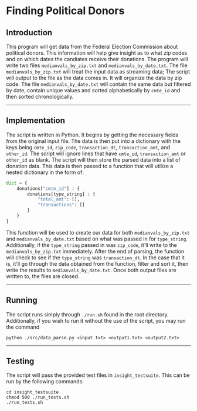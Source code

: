 # Finding Political Donors

## Introduction

This program will get data from the Federal Election Commission about political
donors. This information will help give insight as to what zip codes and on 
which dates the candiates receive their donations. The program will write two 
files `medianvals_by_zip.txt` and `medianvals_by_date.txt`. The file 
`medianvals_by_zip.txt` will treat the input data as streaming data; The script
will output to the file as the data comes in. It will organize the data by zip 
code. The file `medianvals_by_date.txt` will contain the same data but filtered
by date, contain unique values and sorted alphabetically by `cmte_id` and then 
sorted chronologically. 
***
## Implementation

The script is written in Python. It begins by getting the necessary fields from
the original input file. The data is then put into a dictionary with the keys
being `cmte_id`, `zip_code`, `transaction_dt`, `transaction_amt`, and `other_id`. 
The script will ignore lines that have `cmte_id`, `transaction_amt` or 
`other_id` as blank. The script will then store the parsed data into a list of 
donation data. This data is then passed to a function that will utilize a 
nested dictionary in the form of: 

```python
dict = {
    donations["cmte_id"] : { 
		donations[type_string] : {
			"total_amt": [],
			"transactions": [] 
		}
    }
}
```
This function will be used to create our data for both `medianvals_by_zip.txt` 
and `medianvals_by_date.txt` based on what was passed in for `type_string`.
Additionally, if the `type_string` passed in was `zip_code`, it'll write to the
`medianvals_by_zip.txt` immediately. After the end of parsing, the function 
will check to see if the `type_string` was `transaction_dt`. In the case that 
it is, it'll go through the data obtained from the function, filter and sort 
it, then write the results to `medianvals_by_date.txt`. Once both output files
are written to, the files are closed.
***
## Running

The script runs simply through `./run.sh` found in the root directory.
Additionally, if you wish to run it without the use of the script, you may run
the command 
    
	python ./src/data_parse.py <input.txt> <output1.txt> <output2.txt>
***
## Testing

The script will pass the provided test files in `insight_testsuite`. This can be
run by the following commands:


    cd insight_testsuite
    chmod 500 ./run_tests.sh
    ./run_tests.sh

